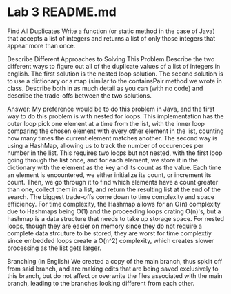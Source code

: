 # Lab 3 README.md

Find All Duplicates
Write a function (or static method in the case of Java) that accepts a list of integers and returns a list of only those integers that appear more than once.


Describe Different Approaches to Solving This Problem
Describe the two different ways to figure out all of the duplicate values of a list of integers in english. The first solution is the nested loop solution. 
The second solution is to use a dictionary or a map (similar to the containsPair method we wrote in class. Describe both in as much detail as you can (with no code) 
and describe the trade-offs between the two solutions.

Answer: 	My preference would be to do this problem in Java, and the first way to do this problem is with nested for loops. This implementation has the outer loop 
		pick one element at a time from the list, with the inner loop comparing the chosen element with every other element in the list, counting how many times 
		the current element matches another.
		The second way is using a HashMap, allowing us to track the number of occurences per number in the list. This requires two loops but not nested, with 
		the first loop going through the list once, and for each element, we store it in the dictionary with the element as the key and its count as the value.
		Each time an element is encountered, we either initialize its count, or increment its count. Then, we go through it to find which elements have a count 
		greater than one, collect them in a list, and return the resulting list at the end of the search.
		The biggest trade-offs come down to time complexity and space efficiency. For time complexity, the Hashmap allows for an O(n) complexity due to Hashmaps
		being O(1) and the proceeding loops crating O(n)'s, but a hashmap is a data structure that needs to take up storage space. For nested loops, though 
		they are easier on memory since they do not require a complete data strcuture to be stored, they are worst for time complextiy since embedded loops 
		create a O(n^2) complexity, which creates slower processing as the list gets larger. 




Branching (in English)
We created a copy of the main branch, thus spklit off from said branch, and are making edits that are being saved exclusively to this branch, but do not affect 
or overwrite the files associated with the main branch, leading to the branches looking different from each other.
